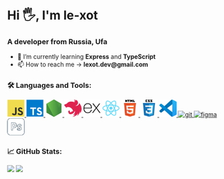 <h1>Hi 🖐, I'm le-xot </h1>
<h3>A developer from Russia, Ufa</h3>

<ul>
<li>🌱 I’m currently learning <b>Express</b> and <b>TypeScript</b></li>
<li>📫 How to reach me -> <b>lexot.dev@gmail.com</b></li>
</ul>

<h3 align="left">🛠 Languages and Tools:</h3>
<p align="left"> 

<a href="https://developer.mozilla.org/en-US/docs/Web/JavaScript" target="_blank"> 
<img src="https://raw.githubusercontent.com/devicons/devicon/master/icons/javascript/javascript-original.svg" alt="javascript" width="40" height="40"/> </a> 

<a href="https://www.typescriptlang.org" target="_blank"> 
<img src="https://raw.githubusercontent.com/devicons/devicon/master/icons/typescript/typescript-original.svg" alt="typescript" width="40" height="40"/> </a> 

<a href="https://nodejs.org" target="_blank"> 
<img src="https://raw.githubusercontent.com/devicons/devicon/master/icons/nodejs/nodejs-original.svg" alt="typescript" width="40" height="40"/> </a> 

<a href="https://nestjs.com/" target="_blank"> 
<img src="https://raw.githubusercontent.com/devicons/devicon/master/icons/nestjs/nestjs-original.svg" alt="typescript" width="40" height="40"/> </a> 

<a href="https://expressjs.com/" target="_blank"> 
<img src="https://raw.githubusercontent.com/devicons/devicon/master/icons/express/express-original.svg" alt="typescript" width="40" height="40"/> </a> 

<a href="https://react.dev" target="_blank"> 
<img src="https://raw.githubusercontent.com/devicons/devicon/master/icons/react/react-original.svg" alt="typescript" width="40" height="40"/> </a> 

<a href="https://www.w3.org/html/" target="_blank"> 
<img src="https://raw.githubusercontent.com/devicons/devicon/master/icons/html5/html5-original-wordmark.svg" alt="html5" width="40" height="40"/> </a> 

<a href="https://www.w3schools.com/css/" target="_blank"> 
<img src="https://raw.githubusercontent.com/devicons/devicon/master/icons/css3/css3-original-wordmark.svg" alt="css3" width="40" height="40"/> </a> 

<a href="https://code.visualstudio.com/" target="_blank"> 
<img src="https://raw.githubusercontent.com/devicons/devicon/master/icons/vscode/vscode-original.svg" alt="git" width="40" height="40"/> </a> 
  
<a href="https://git-scm.com/" target="_blank"> 
<img src="https://www.vectorlogo.zone/logos/git-scm/git-scm-icon.svg" alt="git" width="40" height="40"/> </a> 
  
<a href="https://www.figma.com/" target="_blank"> 
<img src="https://www.vectorlogo.zone/logos/figma/figma-icon.svg" alt="figma" width="40" height="40"/> </a> 

<a href="https://www.photoshop.com/en" target="_blank"> 
<img src="https://raw.githubusercontent.com/devicons/devicon/master/icons/photoshop/photoshop-line.svg" alt="photoshop" width="40" height="40"/> </a> </p>
<h3 align="left">📈 GitHub Stats:</h3>
<p>
<div align="left">
<img height="180em" src="https://github-readme-stats.vercel.app/api?username=le-xot&hide_rank=true&hide_title=true&layout=compact&show_icons=true&theme=white&hide_border=true&icon_color=2a84ea&bg_color=00000000&text_color=2a84ea" />
<img height="180em" src="https://github-readme-stats.vercel.app/api/top-langs/?username=le-xot&count_private=true&&layout=compact&theme=white&icon_color=2a84ea&hide_border=true&bg_color=00000000&text_color=2a84ea&title_color=adbac7&hide_title=true" />
</div>

